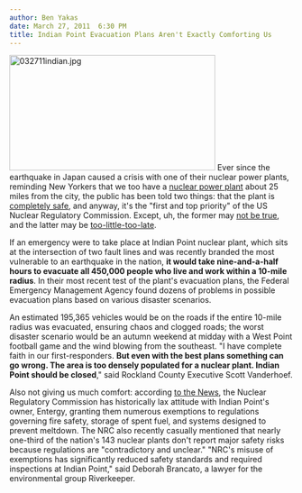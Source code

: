 ```yaml
---
author: Ben Yakas
date: March 27, 2011  6:30 PM
title: Indian Point Evacuation Plans Aren't Exactly Comforting Us
---
```


<p><span class="mt-enclosure mt-enclosure-image" style="display: inline;"> <img alt="032711indian.jpg" src="https://web.archive.org/web/20110328152355im_/http://gothamist.com/attachments/byakas/032711indian.jpg" width="365" height="205" class="image-left"> </span>Ever since the earthquake in Japan caused a crisis with one of their nuclear power plants, reminding New Yorkers that we too have a <a href="https://web.archive.org/web/20110328152355/http://gothamist.com/tags/indianpoint">nuclear power plant</a> about 25 miles from the city, the public has been told two things: that the plant is <a href="https://web.archive.org/web/20110328152355/http://gothamist.com/2011/03/22/indian_point_safe_radiation_good_fo.php">completely safe</a>, and anyway, it&apos;s the &quot;first and top priority&quot; of the US Nuclear Regulatory Commission. Except, uh, the former may <a href="https://web.archive.org/web/20110328152355/http://www.nydailynews.com/ny_local/2011/03/27/2011-03-27_wellhoned_evac_plans_still_have_faults.html">not be true</a>, and the latter may be <a href="https://web.archive.org/web/20110328152355/http://www.nydailynews.com/ny_local/2011/03/27/2011-03-27_indian_pts_free_pass_on_safety_regs_feds_ok_delays_on_emergency_plans.html">too-little-too-late</a>.</p>

<p>If an emergency were to take place at Indian Point nuclear plant, which sits at the intersection of two fault lines and was recently branded the most vulnerable to an earthquake in the nation, <strong>it would take nine-and-a-half hours to evacuate all 450,000 people who live and work within a 10-mile radius</strong>. In their most recent test of the plant&apos;s evacuation plans, the Federal Emergency Management Agency found dozens of problems in possible evacuation plans based on various disaster scenarios. </p>

<p>An estimated 195,365 vehicles would be on the roads if the entire 10-mile radius was evacuated, ensuring chaos and clogged roads; the worst disaster scenario would be an autumn weekend at midday with a West Point football game and the wind blowing from the southeast. &quot;I have complete faith in our first-responders. <strong>But even with the best plans something can go wrong. The area is too densely populated for a nuclear plant. Indian Point should be closed</strong>,&quot; said Rockland County Executive Scott Vanderhoef.</p>

<p>Also not giving us much comfort: according <a href="https://web.archive.org/web/20110328152355/http://www.nydailynews.com/ny_local/2011/03/27/2011-03-27_indian_pts_free_pass_on_safety_regs_feds_ok_delays_on_emergency_plans.html">to the News</a>, the Nuclear Regulatory Commission has historically lax attitude with Indian Point&apos;s owner, Entergy, granting them numerous exemptions to regulations governing fire safety, storage of spent fuel, and systems designed to prevent meltdown. The NRC also recently casually mentioned that nearly one-third of the nation&apos;s 143 nuclear plants don&apos;t report major safety risks because regulations are &quot;contradictory and unclear.&quot; &quot;NRC&apos;s misuse of exemptions has significantly reduced safety standards and required inspections at Indian Point,&quot; said Deborah Brancato, a lawyer for the environmental group Riverkeeper.</p>